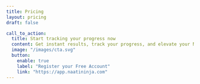 ```yaml
---
title: Pricing
layout: pricing
draft: false

call_to_action:
  title: Start tracking your progress now
  content: Get instant results, track your progress, and elevate your NAATI CCL skills with every test. Your success starts here
  image: "/images/cta.svg"
  button:
    enable: true
    label: "Register your Free Account"
    link: "https://app.naatininja.com"
---
```

